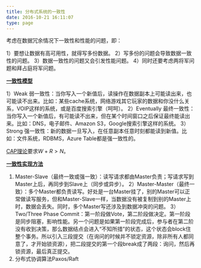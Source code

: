 ```yaml
---
title: 分布式系统的一致性
date: 2016-10-21 16:11:07
type: page
---
```


考虑在数据冗余情况下一致性和性能的问题，即：

1）要想让数据有高可用性，就得写多份数据。
2）写多份的问题会导致数据一致性的问题。
3）数据一致性的问题又会引发性能问题。
4）同时还要考虑两将军问题和拜占庭将军问题。

**[一致性模型](http://coolshell.cn/articles/10910.html)**

1）Weak 弱一致性：当你写入一个新值后，读操作在数据副本上可能读出来，也可能读不出来。比如：某些cache系统，网络游戏其它玩家的数据和你没什么关系，VOIP这样的系统，或是百度搜索引擎（呵呵）。
2）Eventually 最终一致性：当你写入一个新值后，有可能读不出来，但在某个时间窗口之后保证最终能读出来。比如：DNS，电子邮件、Amazon S3，Google搜索引擎这样的系统。
3）Strong 强一致性：新的数据一旦写入，在任意副本任意时刻都能读到新值。比如：文件系统，RDBMS，Azure Table都是强一致性的。

[CAP理论](http://www.read.seas.harvard.edu/~kohler/class/cs239-w08/decandia07dynamo.pdf)要求$W+R > N$。

**[一致性实现方法](http://coolshell.cn/articles/10910.html)**

1) Master-Slave（最终一致或强一致）：读写请求都由Master负责；写请求写到Master上后，再同步到Slave上（同步或异步）。
2）Master-Master（最终一致）：多个Master都负责读写。好处是一台Master挂了，别的Master可以正常做读写服务，但和Master-Slave一样，当数据没有被复制到别的Master上时，数据会丢失。同时，多个Master写还涉及到数据冲突的问题。
3）Two/Three Phase Commit：第一阶段做Vote，第二阶段做决定。第一阶段是同步阻塞，影响性能。另一个问题是如果第一阶段完成后，参与者在第二阶没有收到决策，那么数据结点会进入“不知所措”的状态，这个状态会block住整个事务。所以引入三段提交（在询问的时候并不锁定资源，除非所有人都同意了，才开始锁资源），把二段提交的第一个段break成了两段：询问，然后再锁资源，最后真正提交。
4) 分布式协调算法Paxos/Raft
